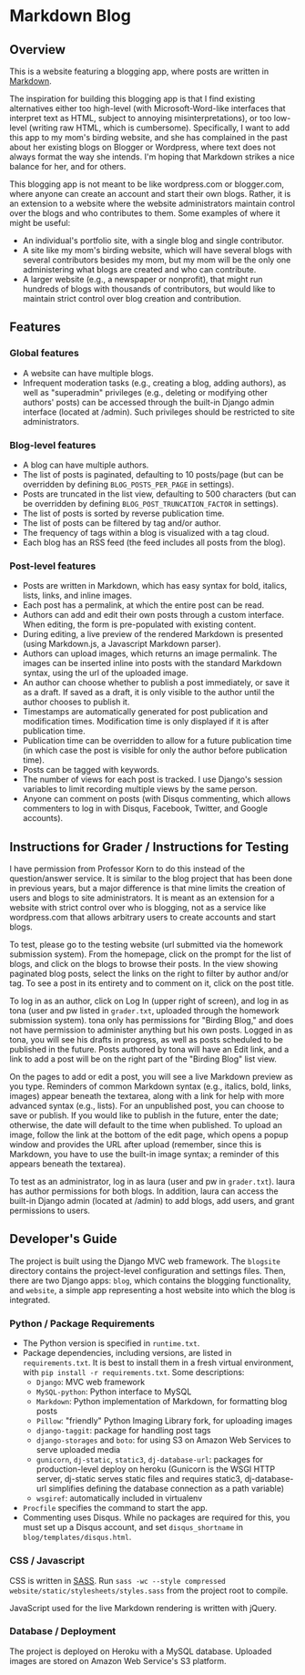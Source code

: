# Markdown Blog

## Overview
This is a website featuring a blogging app, where posts are written in
[Markdown](http://daringfireball.net/projects/markdown/syntax).

The inspiration for building this blogging app is that
I find existing alternatives either too high-level (with Microsoft-Word-like
interfaces that interpret text as HTML, subject to annoying
misinterpretations), or too low-level (writing raw HTML, which is cumbersome).
Specifically, I want to add this app to my mom's birding website, and she has
complained in the past about her existing blogs on Blogger or Wordpress,
where text does not always format the way she intends.
I'm hoping that Markdown strikes a nice balance for her, and for others.

This blogging app is not meant to be like wordpress.com or blogger.com,
where anyone can create an account and start their own blogs.
Rather, it is an extension to a website where the website
administrators maintain control over the blogs and who contributes
to them. Some examples of where it might be useful:

- An individual's portfolio site, with a single blog and single contributor.
- A site like my mom's birding website, which will have several blogs with
  several contributors besides my mom, but my mom will be the only one
  administering what blogs are created and who can contribute.
- A larger website (e.g., a newspaper or nonprofit), that might run hundreds
  of blogs with thousands of contributors, but would like to
  maintain strict control over blog creation and contribution.


## Features
### Global features
- A website can have multiple blogs.
- Infrequent moderation tasks (e.g., creating a blog, adding authors), as well
  as "superadmin" privileges (e.g., deleting or modifying other authors' posts)
  can be accessed through the built-in Django admin interface (located at
  /admin). Such privileges should be restricted to site administrators.

### Blog-level features
- A blog can have multiple authors.
- The list of posts is paginated, defaulting to 10 posts/page
  (but can be overridden by defining `BLOG_POSTS_PER_PAGE` in settings).
- Posts are truncated in the list view, defaulting to 500 characters
  (but can be overridden by defining `BLOG_POST_TRUNCATION_FACTOR` in settings).
- The list of posts is sorted by reverse publication time.
- The list of posts can be filtered by tag and/or author.
- The frequency of tags within a blog is visualized with a tag cloud.
- Each blog has an RSS feed (the feed includes all posts from the blog).

### Post-level features
- Posts are written in Markdown, which has easy syntax for bold, italics, lists,
  links, and inline images.
- Each post has a permalink, at which the entire post can be read.
- Authors can add and edit their own posts through a custom interface.
  When editing, the form is pre-populated with existing content.
- During editing, a live preview of the rendered Markdown is presented (using
  Markdown.js, a Javascript Markdown parser).
- Authors can upload images, which returns an image permalink. The images can be
  inserted inline into posts with the standard Markdown syntax, using the url of
  the uploaded image.
- An author can choose whether to publish a post immediately, or save it as a
  draft. If saved as a draft, it is only visible to the author until the
  author chooses to publish it.
- Timestamps are automatically generated for post publication and modification
  times. Modification time is only displayed if it is after publication time.
- Publication time can be overridden to allow for a future publication time
  (in which case the post is visible for only the author before publication time).
- Posts can be tagged with keywords.
- The number of views for each post is tracked. I use Django's session variables
  to limit recording multiple views by the same person.
- Anyone can comment on posts (with Disqus commenting, which allows commenters
  to log in with Disqus, Facebook, Twitter, and Google accounts).

<!---
### Features to build in the future (not yet implemented)
- Markdown extension for image captions and for video.
- Add option to sort posts by popularity (number of views), instead of by time
  published.
- Add filters for search term and date. Refactor filters to limit options based
  on already-selected filters.
- Share posts on social media.
- Author can delete their own posts (make sure to consider cascading to views,
  images, comments)
- Show conglomeration of posts across blogs on landing page.
- Better modularize website vs blog apps to make more easily importable into
  other projects. Better organize CSS to be easily customizable, too.
-->

## Instructions for Grader / Instructions for Testing
I have permission from Professor Korn to do this instead of the question/answer
service. It is similar to the blog project that has been done in previous years,
but a major difference is that mine limits the creation of users and blogs to
site administrators. It is meant as an extension for a website with strict
control over who is blogging, not as a service like wordpress.com that allows
arbitrary users to create accounts and start blogs.

To test, please go to the testing website (url submitted via the homework
submission system).
From the homepage, click on the prompt for the list of blogs,
and click on the blogs to browse their posts.
In the view showing paginated blog posts, select the links on the
right to filter by author and/or tag.
To see a post in its entirety and to comment on it,
click on the post title.

To log in as an author, click on Log In (upper right of screen), and log in as
tona (user and pw listed in `grader.txt`, uploaded through the homework
submission system).
tona only has permissions for "Birding Blog," and does not have permission
to administer anything but his own posts.
Logged in as tona, you will see his drafts in progress, as well as posts
scheduled to be published in the future.
Posts authored by tona will have an Edit link, and a link to add a post
will be on the right part of the "Birding Blog" list view.

On the pages to add or edit a post, you will see a live Markdown preview as
you type. Reminders of common Markdown syntax (e.g., italics, bold, links,
images) appear beneath the textarea,
along with a link for help with more advanced syntax (e.g., lists).
For an unpublished post, you can choose to save or publish.
If you would like to publish in the future, enter the date; otherwise,
the date will default to the time when published.
To upload an image, follow the link at the bottom of the edit page,
which opens a popup window and provides the URL after upload
(remember, since this is Markdown, you have to use the built-in
image syntax; a reminder of this appears beneath the textarea).

To test as an administrator, log in as laura (user and pw in `grader.txt`).
laura has author permissions for both blogs. In addition, laura can access the
built-in Django admin (located at /admin) to add blogs, add users, and grant
permissions to users.


## Developer's Guide
The project is built using the Django MVC web framework. The `blogsite` directory
contains the project-level configuration and settings files. Then, there are two
Django apps: `blog`, which contains the blogging functionality, and `website`,
a simple app representing a host website into which the blog is integrated.

### Python / Package Requirements
- The Python version is specified in `runtime.txt`.
- Package dependencies, including versions, are listed in `requirements.txt`.
  It is best to install them in a fresh virtual environment,
  with `pip install -r requirements.txt`. Some descriptions:
    - `Django`: MVC web framework
    - `MySQL-python`: Python interface to MySQL
    - `Markdown`: Python implementation of Markdown, for formatting blog posts
    - `Pillow`: "friendly" Python Imaging Library fork, for uploading images
    - `django-taggit`: package for handling post tags
    - `django-storages` and `boto`: for using S3 on Amazon Web Services to
      serve uploaded media
    - `gunicorn`, `dj-static`, `static3`, `dj-database-url`:
      packages for production-level deploy on heroku
      (Gunicorn is the WSGI HTTP server,
      dj-static serves static files and requires static3,
      dj-database-url simplifies defining the database connection as a
      path variable)
    - `wsgiref`: automatically included in virtualenv
- `Procfile` specifies the command to start the app.
- Commenting uses Disqus. While no packages are required for this, you must
  set up a Disqus account, and set `disqus_shortname` in
  `blog/templates/disqus.html`.

### CSS / Javascript
CSS is written in [SASS](http://sass-lang.com/). Run
`sass -wc --style compressed website/static/stylesheets/styles.sass` from the
project root to compile.

JavaScript used for the live Markdown rendering is written with jQuery.

### Database / Deployment
The project is deployed on Heroku with a MySQL database. Uploaded images are
stored on Amazon Web Service's S3 platform.
